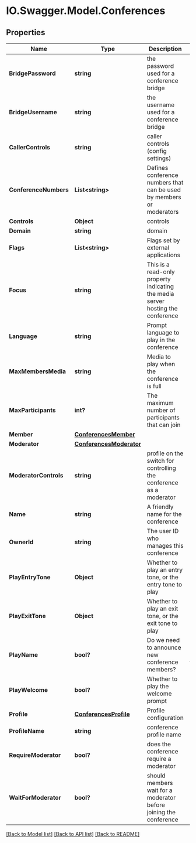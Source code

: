 # IO.Swagger.Model.Conferences
## Properties

Name | Type | Description | Notes
------------ | ------------- | ------------- | -------------
**BridgePassword** | **string** | the password used for a conference bridge | [optional] 
**BridgeUsername** | **string** | the username used for a conference bridge | [optional] 
**CallerControls** | **string** | caller controls (config settings) | [optional] 
**ConferenceNumbers** | **List&lt;string&gt;** | Defines conference numbers that can be used by members or moderators | [optional] 
**Controls** | **Object** | controls | [optional] 
**Domain** | **string** | domain | [optional] 
**Flags** | **List&lt;string&gt;** | Flags set by external applications | [optional] 
**Focus** | **string** | This is a read-only property indicating the media server hosting the conference | [optional] 
**Language** | **string** | Prompt language to play in the conference | [optional] 
**MaxMembersMedia** | **string** | Media to play when the conference is full | [optional] 
**MaxParticipants** | **int?** | The maximum number of participants that can join | [optional] 
**Member** | [**ConferencesMember**](ConferencesMember.md) |  | [optional] 
**Moderator** | [**ConferencesModerator**](ConferencesModerator.md) |  | [optional] 
**ModeratorControls** | **string** | profile on the switch for controlling the conference as a moderator | [optional] 
**Name** | **string** | A friendly name for the conference | [optional] 
**OwnerId** | **string** | The user ID who manages this conference | [optional] 
**PlayEntryTone** | **Object** | Whether to play an entry tone, or the entry tone to play | [optional] 
**PlayExitTone** | **Object** | Whether to play an exit tone, or the exit tone to play | [optional] 
**PlayName** | **bool?** | Do we need to announce new conference members? | [optional] [default to false]
**PlayWelcome** | **bool?** | Whether to play the welcome prompt | [optional] 
**Profile** | [**ConferencesProfile**](ConferencesProfile.md) | Profile configuration | [optional] 
**ProfileName** | **string** | conference profile name | [optional] 
**RequireModerator** | **bool?** | does the conference require a moderator | [optional] 
**WaitForModerator** | **bool?** | should members wait for a moderator before joining the conference | [optional] 

[[Back to Model list]](../README.md#documentation-for-models) [[Back to API list]](../README.md#documentation-for-api-endpoints) [[Back to README]](../README.md)

